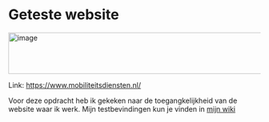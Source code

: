 # Geteste website

<img width="1238" height="83" alt="image" src="https://github.com/user-attachments/assets/f96ce134-6c07-4e6f-a982-6a94c88b8a54" />


Link: https://www.mobiliteitsdiensten.nl/

Voor deze opdracht heb ik gekeken naar de toegangkelijkheid van de website waar ik werk.
Mijn testbevindingen kun je vinden in [mijn wiki](https://github.com/Hexterty46/wcag-audit/wiki/Mobiliteitsdiensten-Nederland-Lighthouse-accessibility-test-13%E2%80%9010%E2%80%902025)
